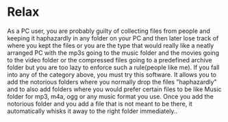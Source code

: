 Relax
======

As a PC user, you are probably guilty of collecting files from people and keeping it haphazardly in any folder on your PC and then later lose track of where you kept the files or you are the type that would really like a neatly arranged PC with the mp3s going to the music folder and the movies going to the video folder or the compressed files going to a predefined archive folder but you are too lazy to enforce such a rule(people like me).
If you fall into any of the category above, you must try this software. It allows you to add the notorious folders where you normally drop the files "haphazardly" and to also add folders where you would prefer certain files to be like Music folder for mp3, m4a, ogg or any music format you use. Once you add the notorious folder and you add a file that is not meant to be there, it automatically whisks it away to the right folder immediately..